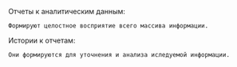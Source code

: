Отчеты к аналитическим данным:

    Формируют целостное восприятие всего массива информации.


Истории к отчетам:

    Они формируются для уточнения и анализа иследуемой информации.

